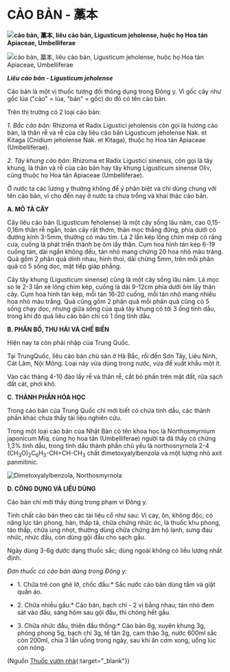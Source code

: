 # CẢO BẢN - 藁本

**![cảo bản, 藁本, liêu cảo bản, Ligusticum jeholense, huộc họ Hoa tán Apiaceae, Umbelliferae](/imgs/caythuoc/dtl/cao-ban.jpg)**

![cảo bản, 藁本, liêu cảo bản, Ligusticum jeholense, huộc họ Hoa tán Apiaceae, Umbelliferae](/imgs/caythuoc/dtl/cao-ban-2.jpg)

***Liêu cảo bản - Ligusticum jeholense***

Cảo bản là một vị thuốc tương đối thông dụng trong Đông y. Vì gốc cây như gốc lúa ("cảo" = lúa, "bản" = gốc) do đó có tên cảo bản.

Trên thị trường có 2 loại cảo bản:

*1\. Bắc cảo bản:* Rhizoma et Radix Ligustici jeholensis còn gọi là hương cảo bản, là thân rễ và rễ của cây liêu cảo bản Ligusticum jeholense Nak. et Kitaga (Cnidium jeholense Nak. et Kitaga), thuộc họ Hoa tán Apiaceae (Umbelliferae).

*2\. Tây khung cảo bản*: Rhizoma et Radix Ligustici sinensis, còn gọi là tây khung, là thân và rễ của cảo bản hay tây khung Ligusticum sinense Oliv, cũng thuộc họ Hoa tán Apiaceae (Umbelliferae).

Ở nước ta các lương y thường không để ý phân biệt và chỉ dùng chung với tên cảo bản, vì cho đến nay ở nước ta chưa trồng và khai thác cảo bản.

**A. MÔ TẢ CÂY**

Cây liêu cảo bản (Ligusticum feholense) là một cây sống lâu năm, cao 0,15-0,16m thân rễ ngắn, toàn cây rất thơm, thân mọc thẳng đứng, phía dưới có đường kính 3-5mm, thường có màu tím. Lá 2 lần kép lông chim mép có răng cưa, cuống lá phát triển thành bẹ ôm lấy thân. Cụm hoa hình tán kép 6-19 cuống tán, dài ngắn không đều, tán nhỏ mang chừng 20 hoa nhỏ màu tráng. Quả gồm 2 phân quả dính nhau, hình thoi, dài chừng 5mm, trên mỗi phân quả có 5 sống dọc, mặt tiếp giáp phẳng.

Cây tây khung (Ligusticum sinense) cũng là một cây sống lâu năm. Lá mọc so le 2-3 lần xẻ lông chim kép, cuống lá dài 9-12cm phía dưới ôm lấy thân cây. Cụm hoa hình tán kép, mỗi tán 16-20 cuống, mỗi tán nhỏ mang nhiều hoa nhỏ màu trắng. Quả cũng gồm 2 phân quả mỗi phân quả cũng có 5 sống chạy dọc, nhưng giữa sống của quả tây khung có tới 3 ống tinh dầu, trong khi đó quả liêu cảo bản chỉ có 1 ống tinh dầu.

**B. PHÂN BỐ, THU HÁI VÀ CHẾ BIẾN**

Hiện nay ta còn phải nhập của Trung Quốc.

Tại TrungQuốc, liêu cảo bản chủ sản ở Hà Bắc, rồi đến Sơn Tây, Liêu Ninh, Cát Lâm, Nội Mông. Loại này vừa dùng trong nước, vừa để xuất khẩu một ít.

Vào các tháng 4-10 đào lấy rễ và thân rễ, cắt bỏ phần trên mặt đất, rửa sạch đất cát, phơi khô.

**C. THÀNH PHẦN HÓA HỌC**

Trong cảo bản của Trung Quốc chỉ mới biết có chứa tinh dầu, các thành phần khác chưa thấy tài liệu nghiên cứu.

Trong một loại cảo bản của Nhật Bản có tên khoa học là Northosmyrnium japonicum Miq. cùng họ hoa tán (Umbelliferae) người ta đã thấy có chừng 1,3% tinh dầu, trong tinh dầu thành phần chủ yếu là northosnyrnola 2-4 (CH<sub>3</sub>O)<sub>2</sub>C<sub>6</sub>H<sub>3</sub>-CH=CH-CH<sub>3</sub> chất đimetoxyalylbenzola và một lượng nhỏ axit panmitinic.

![Dimetoxyalylbenzola, Northosmyrnola](/imgs/caythuoc/dtl/cao-ban-3.jpg)

**D. CÔNG DỤNG VÀ LIỀU DÙNG**

Cảo bản chỉ mới thấy dùng trong phạm vi Đông y.

Tính chất cảo bản theo các tài liệu cổ như sau: Vị cay, ôn, không độc; có năng lực tán phong, hàn, thấp tà, chữa chứng nhức óc, là thuốc khu phong, táo thấp, chữa ung nhọt, thường dùng chữa chứng âm hộ lạnh, sưng đau nhức, nhức đầu, còn dùng gội đầu cho sạch gầu.

Ngày dùng 3-6g dước dạng thuốc sắc; dùng ngoài không có liều lượng nhất định.

*Đơn thuốc có cảo bản dùng trong Đông y:*

* 1\. Chữa trẻ con ghẻ lở, chốc đầu:* Sắc nước cảo bản dùng tắm và giặt quần áo.

* 2\. Chữa nhiều gầu:* Cảo bản, bạch chỉ - 2 vị bằng nhau; tán nhỏ đem sát vào đầu, sáng hôm sau gội đầu, thì chóng hết gầu.

* 3\. Chữa nhức đầu, thiên đầu thống:* Cảo bản 6g, xuyên khung 3g, phòng phong 5g, bạch chỉ 3g, tế tân 2g, cam thảo 3g, nước 600ml sắc còn 200ml, chia 3 lần uống trong ngày, sau khi ăn cơm xong, uống lúc còn nóng.


(Nguồn [Thuốc vườn nhà](http://thuocvuonnha.com){:target="_blank"})